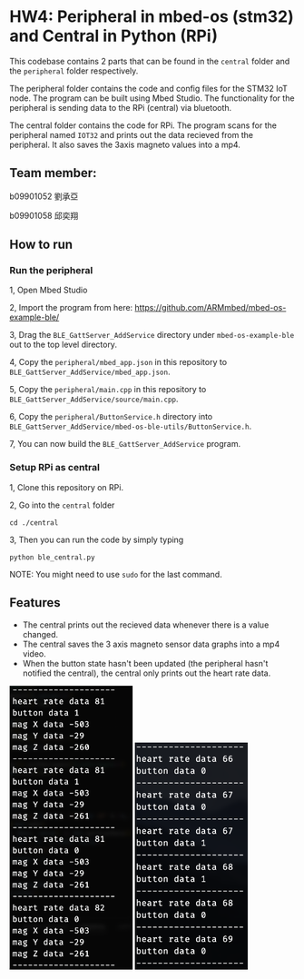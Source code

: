 # HW4: Peripheral in mbed-os (stm32) and Central in Python (RPi)

This codebase contains 2 parts that can be found in the `central` folder and the `peripheral` folder respectively.

The peripheral folder contains the code and config files for the STM32 IoT node. The program can be built using Mbed Studio. The functionality for the peripheral is sending data to the RPi (central) via bluetooth.

The central folder contains the code for RPi. The program scans for the peripheral named `IOT32` and prints out the data recieved from the peripheral. It also saves the 3axis magneto values into a mp4.

## Team member:
b09901052 劉承亞

b09901058 邱奕翔

## How to run 

### Run the peripheral
    
1, Open Mbed Studio

2, Import the program from here: https://github.com/ARMmbed/mbed-os-example-ble/

3, Drag the `BLE_GattServer_AddService` directory under `mbed-os-example-ble` out to the top level directory.

4, Copy the `peripheral/mbed_app.json` in this repository to `BLE_GattServer_AddService/mbed_app.json`.

5, Copy the `peripheral/main.cpp` in this repository to `BLE_GattServer_AddService/source/main.cpp`.

6, Copy the `peripheral/ButtonService.h` directory into `BLE_GattServer_AddService/mbed-os-ble-utils/ButtonService.h`.
        
7, You can now build the `BLE_GattServer_AddService` program.


### Setup RPi as central 

1, Clone this repository on RPi.

2, Go into the `central` folder
```
cd ./central
```

3, Then you can run the code by simply typing 
```
python ble_central.py
``` 

NOTE: You might need to use `sudo` for the last command.


## Features
- The central prints out the recieved data whenever there is a value changed.
- The central saves the 3 axis magneto sensor data graphs into a mp4 video.
- When the button state hasn't been updated (the peripheral hasn't notified the central), the central only prints out the heart rate data.

<img src=docs/figure_result2.png height="500"/>
<img src=docs/figure_result.png height="400"/>